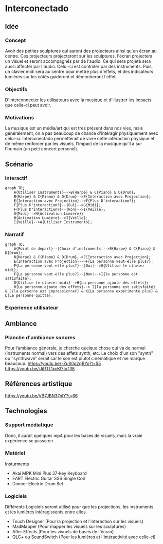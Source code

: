 # Interconectado 

## Idée

### Concept
Avoir des petites sculptures qui auront des projecteurs ainsi qu'un écran au centre. Ces projecteurs projecteront sur les sculptures, l'écran projectera un visuel et seront accompagnés par de l'audio. Ce qui sera projeté sera aussi affecter par l'audio. Celui-ci est contrôler par des instruments. Puis, un clavier midi sera au centre pour mettre plus d'effets, et des indicateurs lumières sur les côtés guideront et démontreront l'effet.

### Objectifs
D'interconnecter les utilisateurs avec la musique et d'illustrer les impacts que celle-ci peut avoir.

### Motivations 
La musique est un média/art qui est très présent dans nos vies, mais généralement, on a pas beaucoup de chance d'intéragir physiquement avec celui-ci. Interconectado permetterait de vivre cette intéraction physique et de même renforcer par les visuels, l'impact de la musique qu'il a sur l'humain (un petit concert personel).

## Scénario

### Interactif
```mermaid
graph TD;
    A{Utiliser Instruments}-->B{Harpe} & C{Piano} & D{Drum};
    B{Harpe} & C{Piano} & D{Drum}-->E{Interaction avec Projection};
    E{Interaction avec Projection}-->F{Plus D'interaction?};
    F{Plus D'interaction?}--|Oui|-->G{Midi};
    F{Plus D'interaction?}--|Non|-->I{Veille};
    G{Midi}-->H{Activation Lumiere};
    H{Activation Lumiere}-->I{Veille};
    I{Veille}-->A{Utiliser Instruments};
```
### Narratif
```mermaid
graph TD;
    A{Point de départ}--|Choix d'instruments|-->B{Harpe} & C{Piano} & D{Drum};
    B{Harpe} & C{Piano} & D{Drum}-->E{Interaction avec Projection};
    E{Interaction avec Projection}-->F{La personne veut-elle plus?};
    F{La personne veut-elle plus?}--|Oui|-->G{Utilise le clavier midi};
    F{La personne veut-elle plus?}--|Non|-->I{la personne est satisfaite};
    G{Utilise le clavier midi}-->H{La personne ajoute des effets};
    H{La personne ajoute des effets}--> I{la personne est satisfaite} & J{la personne est impressionner} & K{La personne expérimente plus} & L{La personne quitte};
```
### Expérience utilisateur

## Ambiance

### Planche d'ambiance sonores 

Pour l'ambiance générale, je cherche quelque chose qui va de normal (instruments normal) vers des effets synth, etc. Le choix d'un son "synth" ou "synthwave" serait car le son est plutot cinématique et me marque beaucoup.
https://youtu.be/-ZuS0p2qRYo?t=55
https://youtu.be/iJjRTL1xcKI?t=138

## Références artistique
https://youtu.be/VB7JBN37nlY?t=66

## Technologies

### Support médiatique
Donc, il aurait quelques mp4 pour les bases de visuels, mais la vraie expérience se passe en 
### Matériel



Insturments
- Akai MPK Mini Plus 37-key Keyboard
- EART Electric Guitar SSS Single Coil
- Donner Electric Drum Set


### Logiciels
Différents Logiciels seront utilisé pour que les projections, les instruments et les lumières intéragissents entre elles.

- Touch Designer (Pour la projection et l'intéraction sur les visuels)
- MadMapper (Pour mapper les visuels sur les sculptures)
- After Effects (Pour les visuels de bases de l'écran)
- QLC+ ou SoundSwitch (Pour les lumières et l'intéractivité avec celle-ci)

